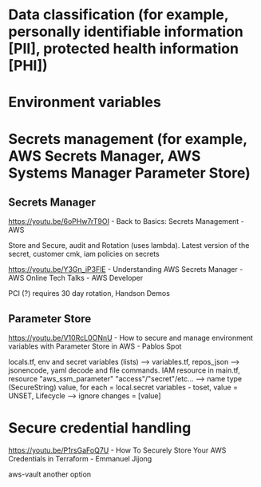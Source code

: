 # Data classification (for example, personally identifiable information [PII], protected health information [PHI])

# Environment variables

# Secrets management (for example, AWS Secrets Manager, AWS Systems Manager Parameter Store)

## Secrets Manager

https://youtu.be/6oPHw7rT9OI - Back to Basics: Secrets Management - AWS

Store and Secure, audit and Rotation (uses lambda). Latest version of the secret, customer cmk, iam policies on secrets

https://youtu.be/Y3Gn_iP3FlE - Understanding AWS Secrets Manager - AWS Online Tech Talks - AWS Developer

PCI (?) requires 30 day rotation, Handson Demos

## Parameter Store

https://youtu.be/V10RcL0ONnU - How to secure and manage environment variables with Parameter Store in AWS - Pablos Spot

locals.tf, env and secret variables (lists) --> variables.tf, repos_json --> jsonencode, yaml decode and file commands. IAM resource in main.tf, resource "aws_ssm_parameter" "access"/"secret"/etc...  --> name type (SecureString) value, for each = local.secret variables - toset, value = UNSET, Lifecycle --> ignore changes  = [value]

# Secure credential handling

https://youtu.be/P1rsGaFoQ7U - How To Securely Store Your AWS Credentials in Terraform - Emmanuel Jijong

aws-vault another option
